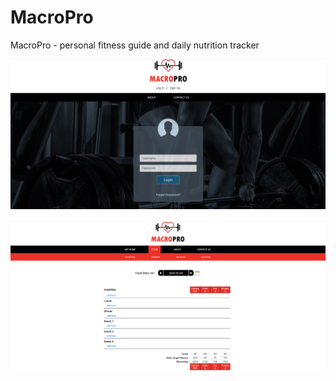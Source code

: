 # MacroPro
MacroPro - personal fitness guide and daily nutrition tracker <br/>

![](screenshots/login-page.jpg) <br/><br/>
![](screenshots/diary-page.jpg)